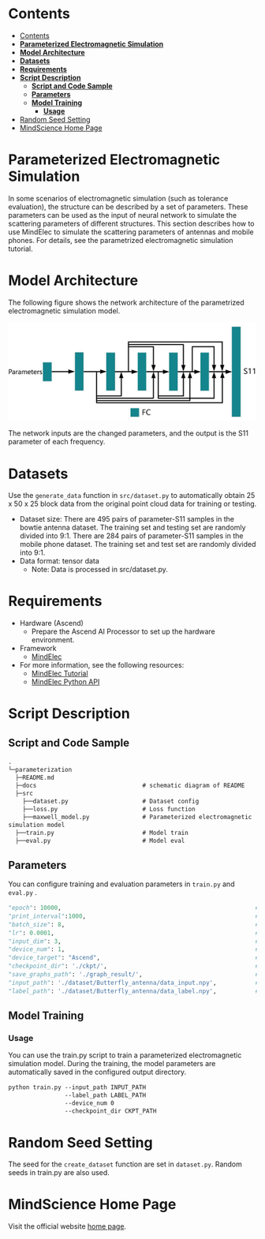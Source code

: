 # Contents

<!-- TOC -->

- [Contents](#contents)
- [**Parameterized Electromagnetic Simulation**](#parameterized-electromagnetic-simulation)
- [**Model Architecture**](#model-architecture)
- [**Datasets**](#datasets)
- [**Requirements**](#requirements)
- [**Script Description**](#script-description)
    - [**Script and Code Sample**](#script-and-code-sample)
    - [**Parameters**](#parameters)
    - [**Model Training**](#model-training)
        - [**Usage**](#usage)
- [Random Seed Setting](#random-seed-setting)
- [MindScience Home Page](#mindscience-home-page)

<!-- /TOC -->

# **Parameterized Electromagnetic Simulation**

In some scenarios of electromagnetic simulation (such as tolerance evaluation), the structure can be described by a set of parameters. These parameters can be used as the input of neural network to simulate the scattering parameters of different structures. This section describes how to use MindElec to simulate the scattering parameters of antennas and mobile phones. For details, see the parametrized electromagnetic simulation tutorial.

# **Model Architecture**

The following figure shows the network architecture of the parametrized electromagnetic simulation model.

![network_architecture](./docs/network_architecture_en.jpg)

The network inputs are the changed parameters, and the output is the S11 parameter of each frequency.

# **Datasets**

Use the `generate_data` function in `src/dataset.py` to automatically obtain 25 x 50 x 25 block data from the original point cloud data for training or testing.

- Dataset size: There are 495 pairs of parameter-S11 samples in the bowtie antenna dataset. The training set and testing set are randomly divided into 9:1. There are 284 pairs of parameter-S11 samples in the mobile phone dataset. The training set and test set are randomly divided into 9:1.
- Data format: tensor data
    - Note: Data is processed in src/dataset.py.

# **Requirements**

- Hardware (Ascend)
    - Prepare the Ascend AI Processor to set up the hardware environment.
- Framework
    - [MindElec](https://gitee.com/mindspore/mindscience/tree/master/MindElec)
- For more information, see the following resources:
    - [MindElec Tutorial](https://www.mindspore.cn/mindscience/docs/en/master/mindelec/intro_and_install.html)
    - [MindElec Python API](https://www.mindspore.cn/mindscience/api/en/master/mindelec.html)

# **Script Description**

## **Script and Code Sample**

```path
.
└─parameterization
  ├─README.md
  ├─docs                              # schematic diagram of README
  ├─src
    ├──dataset.py                     # Dataset config
    ├──loss.py                        # Loss function
    ├──maxwell_model.py               # Parameterized electromagnetic simulation model
  ├──train.py                         # Model train
  ├──eval.py                          # Model eval
```

## **Parameters**

You can configure training and evaluation parameters in  `train.py`  and  `eval.py` .

```python
"epoch": 10000,                                                       # number of epochs
"print_interval":1000,                                                # interval for evaluation
"batch_size": 8,                                                      # size of mini-batch
"lr": 0.0001,                                                         # basic learning rate
"input_dim": 3,                                                       # parameter Dimension
"device_num": 1,                                                      # training in this equipment
"device_target": "Ascend",                                            # device Name Ascend/GPU
"checkpoint_dir": './ckpt/',                                          # checkpoint saved path
"save_graphs_path": './graph_result/',                                # graphs saved path
"input_path": './dataset/Butterfly_antenna/data_input.npy',           # input parameter dataset path
"label_path": './dataset/Butterfly_antenna/data_label.npy',           # output S11 dataset Path
```

## **Model Training**

### **Usage**

You can use the train.py script to train a parameterized electromagnetic simulation model. During the training, the model parameters are automatically saved in the configured output directory.

```shell
python train.py --input_path INPUT_PATH
                --label_path LABEL_PATH
                --device_num 0
                --checkpoint_dir CKPT_PATH
```

# Random Seed Setting

The seed for the `create_dataset` function are set in `dataset.py`. Random seeds in train.py are also used.

# MindScience Home Page

Visit the official website [home page](<https://gitee.com/mindspore/mindscience>).
